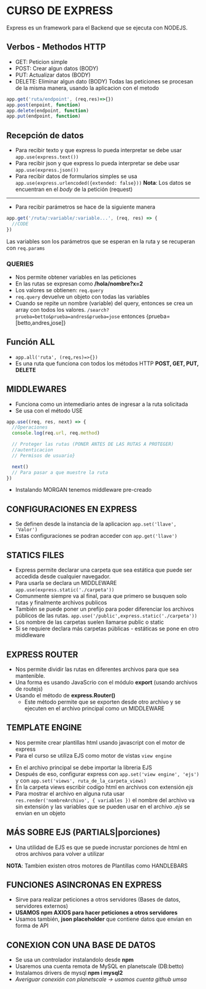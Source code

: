 # CURSO DE EXPRESS
Express es un framework para el Backend que se ejecuta con NODEJS. 


## Verbos - Methodos HTTP
- GET: Peticion simple
- POST: Crear algun datos (BODY)
- PUT: Actualizar datos (BODY)
- DELETE: Eliminar algun dato (BODY)
Todas las peticiones se procesan de la misma manera, usando la aplicacion con el metodo
```js
app.get('ruta/endpoint', (req,res)=>{})
app.post(enpoint, function)
app.delete(endpoint, function)
app.put(endpoint, function)
```

## Recepción de datos 
- Para recibir texto y que express lo pueda interpretar se debe usar `app.use(express.text())`
- Para recibir json y que express lo pueda interpretar se debe usar `app.use(express.json())`
- Para recibir datos de formularios simples se usa `app.use(express.urlencoded({extended: false}))`
**Nota**: Los datos se encuentran en el _body_ de la petición (request)
<hr>

- Para recibir parámetros se hace de la siguiente manera
```js
app.get('/ruta/:variable/:variable...', (req, res) => {
  //CODE
})
```
Las variables son los parámetros que se esperan en la ruta y se recuperan con `req.params`

### QUERIES
- Nos permite obtener variables en las peticiones 
- En las rutas se expresan como **/hola/nombre?x=2**
- Los valores se obtienen: `req.query`
- `req.query` devuelve un objeto con todas las variables
- Cuando se repite un nombre (variable) del query, entonces se crea un array con todos los valores. `/search?prueba=betto&prueba=andres&prueba=jose` entonces {prueba=[betto,andres,jose]}

## Función ALL
- `app.all('ruta', (req,res)=>{})`
- Es una ruta que funciona con todos los métodos HTTP **POST, GET, PUT, DELETE**

## MIDDLEWARES
- Funciona como un intemediario antes de ingresar a la ruta solicitada
- Se usa con el método USE
```js
app.use((req, res, next) => {
  //Operaciones
  console.log(req.url, req.method)

  // Proteger las rutas (PONER ANTES DE LAS RUTAS A PROTEGER)
  //autenticacion 
  // Permisos de usuario}

  next() 
  // Para pasar a que muestre la ruta
})
```
- Instalando MORGAN tenemos middleware pre-creado

## CONFIGURACIONES EN EXPRESS
- Se definen desde la instancia de la aplicacion `app.set('llave', 'Valor')`
- Estas configuraciones se podran acceder con `app.get('llave')`

## STATICS FILES 
- Express permite declarar una carpeta que sea estática que puede ser accedida desde cualquier navegador.
- Para usarla se declara un MIDDLEWARE `app.use(express.static('./carpeta'))`
- Comunmente siempre va al final, para que primero se busquen solo rutas y finalmente archivos publicos
- También se puede poner un prefijo para poder diferenciar los archivos públicos de las rutas. `app.use('/public',express.static('./carpeta'))` 
- Los nombre de las carpetas suelen llamarse public o static
- Si se requiere declara más carpetas públicas - estáticas se pone en otro middleware

## EXPRESS ROUTER
- Nos permite dividir las rutas en diferentes archivos para que sea mantenible.
- Una forma es usando JavaScrio con el módulo **export** (usando archivos de routejs)
- Usando el método de **express.Router()**
  * Este método permite que se exporten desde otro archivo y se ejecuten en el archivo principal como un MIDDLEWARE

## TEMPLATE ENGINE
- Nos permite crear plantillas html usando javascript con el motor de express
- Para el curso se utiliza EJS como motor de vistas `view engine`
* En el archivo principal se debe importar la libreria EJS
* Después de eso, configurar express con `app.set('view engine', 'ejs')` y con `app.set('views', ruta_de_la_carpeta_views)`
* En la carpeta views escribir codigo html en archivos con extensión _ejs_ 
* Para mostrar el archivo en alguna ruta usar `res.render('nombreArchivo', { variables })` el nombre del archivo va sin extensión y las variables que se pueden usar en el archivo _.ejs_ se envian en un objeto 

## MÁS SOBRE EJS (PARTIALS|porciones)
- Una utilidad de EJS es que se puede incrustar porciones de html en otros archivos para volver a utilizar

**NOTA**: Tambien existen otros motores de Plantillas como HANDLEBARS

## FUNCIONES ASINCRONAS EN EXPRESS
- Sirve para realizar peticiones a otros servidores (Bases de datos, servidores externos)
- **USAMOS npm AXIOS para hacer peticiones a otros servidores**
- Usamos también, **json placeholder** que contiene datos que envian en forma de API

## CONEXION CON UNA BASE DE DATOS
- Se usa un controlador instalandolo desde **npm**
- Usaremos una cuenta remota de MySQL en planetscale (DB:betto)
- Instalamos drivers de mysql **npm i mysql2**
- _Averiguar conexión con planetscale -> usamos cuenta github umsa_

